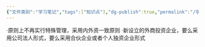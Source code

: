 ```yaml
---
{"文件类别":"学习笔记","tags":["知识点"],"dg-publish":true,"permalink":"/学习笔记/知识点/外商投资企业/","dgPassFrontmatter":true}
---
```


·原则上不再实行特殊管理，采用内外资一致原则
·新设立的外商投资企业，要么采用公司法人形式，要么采用合伙企业或者个人独资企业形式